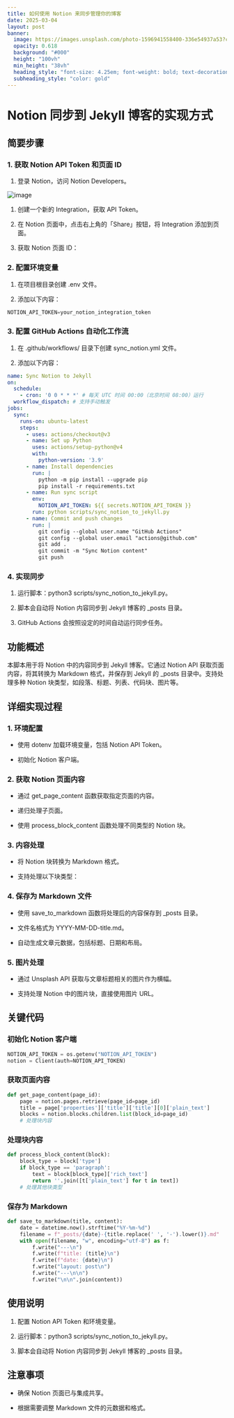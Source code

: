 ```yaml
---
title: 如何使用 Notion 来同步管理你的博客
date: 2025-03-04
layout: post
banner:
  image: https://images.unsplash.com/photo-1596941558400-336e54937a53?crop=entropy&cs=tinysrgb&fit=max&fm=jpg&ixid=M3w2OTIwMzJ8MHwxfHJhbmRvbXx8fHx8fHx8fDE3NDExMDU1Mjh8&ixlib=rb-4.0.3&q=80&w=1080
  opacity: 0.618
  background: "#000"
  height: "100vh"
  min_height: "38vh"
  heading_style: "font-size: 4.25em; font-weight: bold; text-decoration: underline"
  subheading_style: "color: gold"
---
```


# Notion 同步到 Jekyll 博客的实现方式

## 简要步骤

### 1. 获取 Notion API Token 和页面 ID

1. 登录 Notion，访问 Notion Developers。

![image](https://prod-files-secure.s3.us-west-2.amazonaws.com/a7a0cc5a-89b9-4cda-8686-1fba0ca52f40/d19c1afe-dea5-4312-9333-786b0ba83054/image.png?X-Amz-Algorithm=AWS4-HMAC-SHA256&X-Amz-Content-Sha256=UNSIGNED-PAYLOAD&X-Amz-Credential=ASIAZI2LB466QYWYBEW7%2F20250304%2Fus-west-2%2Fs3%2Faws4_request&X-Amz-Date=20250304T162528Z&X-Amz-Expires=3600&X-Amz-Security-Token=IQoJb3JpZ2luX2VjELf%2F%2F%2F%2F%2F%2F%2F%2F%2F%2FwEaCXVzLXdlc3QtMiJHMEUCIQDFvTysCGI7QlfHmZ8xXEcOW2oDTlCubUjUnVKP5Q8G0wIgQGFiL23v23yBo6ob%2BmRDPciezwDAXCALRUZTL%2Bl%2BftMqiAQI8P%2F%2F%2F%2F%2F%2F%2F%2F%2F%2FARAAGgw2Mzc0MjMxODM4MDUiDBZBfZY25tMqDBh9WyrcAwQYr4GwWA5ab9BzyL1ktUbW2G3htyPMEi7n98pThV3NSbPf7ClxyX8tyO9DD5CVUdlhxNKmjce9i1EH1Tl5ayH2YWRPHsmZt9VgughLHb5BHfetGm8P0QhTQb9tlfvhVapu%2FCnUSJTGKHMtVpP9v4oXy1QjcDdG6wAHnUuwvR4CSsWgpakQyS8ZxTG51AqZtgLRPPtFgq5UAXeLU9gJEQUbFsHkREkIgUend%2Fwx8DhWEiUHppCeqzP3NQSoQ6RG99I5Pd5Wi9LBg%2FxQsqMo%2BiCHuzbMQrFe7FXU4qsY0GpdleR7n8OHJs4X0YE9ULvYPpZ%2B3oBGSaEZT61%2F%2Fj6NhM3MVykiFpz4Lokh3d4mMPR%2Bz6%2FQQx6dpIp0MsWX%2BGg9Se55Uv9lsJZ87B5kGoswDdnWH63D3%2BoA1rAdfTUjV8SA%2Fu5GwiPvSUlLlvF%2BsnQ5hcLfufSiRy3%2BX6hkHG9VskOBg5zIaYLUEBqRef9VpiJpe3TK2scGjo6%2FTtamkuvmilGMe4miyfC8BaQZ6IHp%2BGySoz5F4ZuTcwsJJpqUdIVQnR6r1sw91wG8JquggllT2tpeNiKC2Px%2BtcA0O3SEs1oycAM3Oy9F%2FOf9%2BMmfV4ohOLUt384MuNP1W0nCMPSunL4GOqUBZ13e4ssK%2B6w1JDyB00VpxMsMxTYeqgqwxIN4y7%2FOONfXk66IouDxILdFJ1clR8Z7TVVyX%2BYKMJS6LxqQt4gUKSmyYNMIj3UD2W%2Fb96kxc60xPBix7LVte6gxSqP0LM5sQZkhZmEs0gi8taLaacBiKGuRtKlQ7KTbMSjNXkTZKaF4dLe5jrFXrfDMSTeu5SwcCVWF4%2BukioYK%2Fv48EaW9WJIlF7hO&X-Amz-Signature=397f17b553aede1306c0ceeb88f6a8553d257b7757dbbb605b3cc1a5ef3950a9&X-Amz-SignedHeaders=host&x-id=GetObject)

1. 创建一个新的 Integration，获取 API Token。

1. 在 Notion 页面中，点击右上角的「Share」按钮，将 Integration 添加到页面。

1. 获取 Notion 页面 ID：


### 2. 配置环境变量

1. 在项目根目录创建 .env 文件。

1. 添加以下内容：

```javascript
NOTION_API_TOKEN=your_notion_integration_token
```

### 3. 配置 GitHub Actions 自动化工作流

1. 在 .github/workflows/ 目录下创建 sync_notion.yml 文件。

1. 添加以下内容：

```yaml
name: Sync Notion to Jekyll
on:
  schedule:
    - cron: '0 0 * * *' # 每天 UTC 时间 00:00（北京时间 08:00）运行
  workflow_dispatch: # 支持手动触发
jobs:
  sync:
    runs-on: ubuntu-latest
    steps:
      - uses: actions/checkout@v3
      - name: Set up Python
        uses: actions/setup-python@v4
        with:
          python-version: '3.9'
      - name: Install dependencies
        run: |
          python -m pip install --upgrade pip
          pip install -r requirements.txt
      - name: Run sync script
        env:
          NOTION_API_TOKEN: ${{ secrets.NOTION_API_TOKEN }}
        run: python scripts/sync_notion_to_jekyll.py
      - name: Commit and push changes
        run: |
          git config --global user.name "GitHub Actions"
          git config --global user.email "actions@github.com"
          git add .
          git commit -m "Sync Notion content"
          git push
```

### 4. 实现同步

1. 运行脚本：python3 scripts/sync_notion_to_jekyll.py。

1. 脚本会自动将 Notion 内容同步到 Jekyll 博客的 _posts 目录。

1. GitHub Actions 会按照设定的时间自动运行同步任务。

## 功能概述

本脚本用于将 Notion 中的内容同步到 Jekyll 博客。它通过 Notion API 获取页面内容，将其转换为 Markdown 格式，并保存到 Jekyll 的 _posts 目录中。支持处理多种 Notion 块类型，如段落、标题、列表、代码块、图片等。

## 详细实现过程

### 1. 环境配置

- 使用 dotenv 加载环境变量，包括 Notion API Token。

- 初始化 Notion 客户端。

### 2. 获取 Notion 页面内容

- 通过 get_page_content 函数获取指定页面的内容。

- 递归处理子页面。

- 使用 process_block_content 函数处理不同类型的 Notion 块。

### 3. 内容处理

- 将 Notion 块转换为 Markdown 格式。

- 支持处理以下块类型：


### 4. 保存为 Markdown 文件

- 使用 save_to_markdown 函数将处理后的内容保存到 _posts 目录。

- 文件名格式为 YYYY-MM-DD-title.md。

- 自动生成文章元数据，包括标题、日期和布局。

### 5. 图片处理

- 通过 Unsplash API 获取与文章标题相关的图片作为横幅。

- 支持处理 Notion 中的图片块，直接使用图片 URL。

## 关键代码

### 初始化 Notion 客户端

```python
NOTION_API_TOKEN = os.getenv("NOTION_API_TOKEN")
notion = Client(auth=NOTION_API_TOKEN)
```

### 获取页面内容

```python
def get_page_content(page_id):
    page = notion.pages.retrieve(page_id=page_id)
    title = page['properties']['title']['title'][0]['plain_text']
    blocks = notion.blocks.children.list(block_id=page_id)
    # 处理块内容
```

### 处理块内容

```python
def process_block_content(block):
    block_type = block['type']
    if block_type == 'paragraph':
        text = block[block_type]['rich_text']
        return ''.join([t['plain_text'] for t in text])
    # 处理其他块类型
```

### 保存为 Markdown

```python
def save_to_markdown(title, content):
    date = datetime.now().strftime("%Y-%m-%d")
    filename = f"_posts/{date}-{title.replace(' ', '-').lower()}.md"
    with open(filename, "w", encoding="utf-8") as f:
        f.write("---\n")
        f.write(f"title: {title}\n")
        f.write(f"date: {date}\n")
        f.write("layout: post\n")
        f.write("---\n\n")
        f.write("\n\n".join(content))
```

## 使用说明

1. 配置 Notion API Token 和环境变量。

1. 运行脚本：python3 scripts/sync_notion_to_jekyll.py。

1. 脚本会自动将 Notion 内容同步到 Jekyll 博客的 _posts 目录。

## 注意事项

- 确保 Notion 页面已与集成共享。

- 根据需要调整 Markdown 文件的元数据和格式。